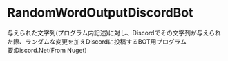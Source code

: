 ﻿# RandomWordOutputDiscordBot
与えられた文字列(プログラム内記述)に対し、Discordでその文字列が与えられた際、ランダムな変更を加えDiscordに投稿するBOT用プログラム
要:Discord.Net(From Nuget)
